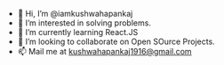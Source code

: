 - 👋 Hi, I’m @iamkushwahapankaj
- 👀 I’m interested in solving problems.
- 🌱 I’m currently learning React.JS
- 💞️ I’m looking to collaborate on Open SOurce Projects.
- 📫 Mail me at kushwahapankaj1916@gmail.com

<!---
iamkushwahapankaj/iamkushwahapankaj is a ✨ special ✨ repository because its `README.md` (this file) appears on your GitHub profile.
You can click the Preview link to take a look at your changes.
--->
